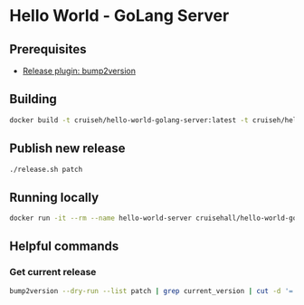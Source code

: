 # Hello World - GoLang Server

## Prerequisites

- [Release plugin: bump2version](https://github.com/c4urself/bump2version)

## Building

```sh
docker build -t cruiseh/hello-world-golang-server:latest -t cruiseh/hello-world-golang-server:$(git log -1 --format=%h) -t cruiseh/hello-world-golang-server:$(bump2version --dry-run --list patch | grep current_version | cut -d '=' -f2) .
```

## Publish new release

```sh
./release.sh patch
```
## Running locally

```sh
docker run -it --rm --name hello-world-server cruisehall/hello-world-golang-server
```

## Helpful commands

### Get current release

```sh
bump2version --dry-run --list patch | grep current_version | cut -d '=' -f2
```